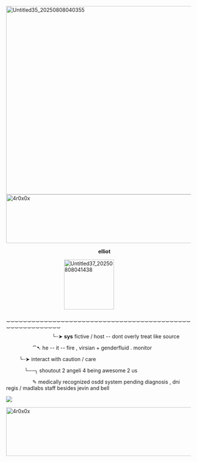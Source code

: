 <img width="900" height="514" alt="Untitled35_20250808040355" src="https://github.com/user-attachments/assets/9f9b1f91-d7e5-4c36-8af1-e01b800a8b82" />

<img width="1280" height="133" alt="4r0x0x" src="https://github.com/user-attachments/assets/fc6f1468-223d-46e8-b871-9e9e832eb17f" />  

 &emsp; &emsp; &emsp; &emsp; &emsp; &emsp; &emsp; &emsp; &emsp; &emsp; &emsp; &emsp; &emsp; &emsp; **elliot** 

  &emsp; &emsp; &emsp; &emsp; &emsp; &emsp; &emsp; &emsp; &emsp;<img width="136" height="136" alt="Untitled37_20250808041438" src="https://github.com/user-attachments/assets/06a6b4bb-8c52-44ed-bcfa-e26780385797" />

  ‿‿‿‿‿‿‿‿‿‿‿‿‿‿‿‿‿‿‿‿‿‿‿‿‿‿‿‿‿‿‿‿‿‿‿‿‿‿‿‿‿‿‿‿‿‿‿‿‿‿‿‿‿‿‿‿‿


  &emsp; &emsp; &emsp; &emsp; &emsp; &emsp; &emsp; ╰┈➤ **sys** fictive / host -- dont overly treat like source

   &emsp; &emsp; &emsp; &emsp; ⁀➷ he -- it -- fire , virsian + genderfluid . monitor

 &emsp;  &emsp; ╰┈➤ interact with caution / care
 
  &emsp; &emsp; &emsp;╰──╮ shoutout 2 angeli 4 being awesome 2 us

   &emsp; &emsp; &emsp; &emsp; ✎ medically recognized osdd system pending diagnosis , dni regis / madlabs staff besides jevin and bell

![](https://komarev.com/ghpvc/?username=ELLERN4TE&color=000000&label=PIZZAS&style=for-the-badge)

<img width="1280" height="133" alt="4r0x0x" src="https://github.com/user-attachments/assets/fc6f1468-223d-46e8-b871-9e9e832eb17f" />  
